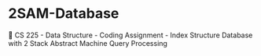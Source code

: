 # 2SAM-Database
📄 CS 225 - Data Structure - Coding Assignment - Index Structure Database with 2 Stack Abstract Machine Query Processing
